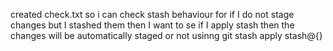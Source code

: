 created check.txt so i can check stash behaviour for if I do not stage changes but I stashed them then I want to se if I apply stash then the changes will be automatically staged or not usinng git stash apply stash@{}